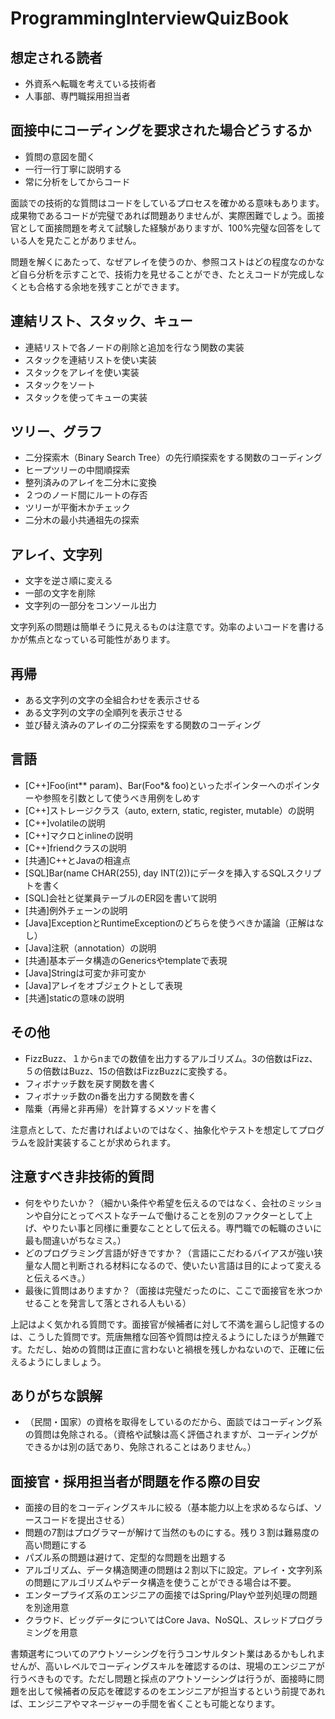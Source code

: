 # ProgrammingInterviewQuizBook

想定される読者
------
* 外資系へ転職を考えている技術者
* 人事部、専門職採用担当者

面接中にコーディングを要求された場合どうするか
------

* 質問の意図を聞く
* 一行一行丁寧に説明する
* 常に分析をしてからコード

面談での技術的な質問はコードをしているプロセスを確かめる意味もあります。
成果物であるコードが完璧であれば問題ありませんが、実際困難でしょう。面接官として面接問題を考えて試験した経験がありますが、100%完璧な回答をしている人を見たことがありません。

問題を解くにあたって、なぜアレイを使うのか、参照コストはどの程度なのかなど自ら分析を示すことで、技術力を見せることができ、たとえコードが完成しなくとも合格する余地を残すことができます。

連結リスト、スタック、キュー
------
* 連結リストで各ノードの削除と追加を行なう関数の実装
* スタックを連結リストを使い実装
* スタックをアレイを使い実装
* スタックをソート
* スタックを使ってキューの実装

ツリー、グラフ
------
* 二分探索木（Binary Search Tree）の先行順探索をする関数のコーディング
* ヒープツリーの中間順探索
* 整列済みのアレイを二分木に変換
* ２つのノード間にルートの存否
* ツリーが平衡木かチェック
* 二分木の最小共通祖先の探索

アレイ、文字列
------
* 文字を逆さ順に変える
* 一部の文字を削除
* 文字列の一部分をコンソール出力

文字列系の問題は簡単そうに見えるものは注意です。効率のよいコードを書けるかが焦点となっている可能性があります。

再帰
------
* ある文字列の文字の全組合わせを表示させる
* ある文字列の文字の全順列を表示させる
* 並び替え済みのアレイの二分探索をする関数のコーディング

言語
------
* [C++]Foo(int** param)、Bar(Foo*& foo)といったポインターへのポインターや参照を引数として使うべき用例をしめす
* [C++]ストレージクラス（auto, extern, static, register, mutable）の説明
* [C++]volatileの説明
* [C++]マクロとinlineの説明
* [C++]friendクラスの説明
* [共通]C++とJavaの相違点
* [SQL]Bar(name CHAR(255), day INT(2))にデータを挿入するSQLスクリプトを書く
* [SQL]会社と従業員テーブルのER図を書いて説明
* [共通]例外チェーンの説明
* [Java]ExceptionとRuntimeExceptionのどちらを使うべきか議論（正解はなし）
* [Java]注釈（annotation）の説明
* [共通]基本データ構造のGenericsやtemplateで表現
* [Java]Stringは可変か非可変か
* [Java]アレイをオブジェクトとして表現
* [共通]staticの意味の説明

その他
-----
* FizzBuzz、１からnまでの数値を出力するアルゴリズム。3の倍数はFizz、５の倍数はBuzz、15の倍数はFizzBuzzに変換する。
* フィボナッチ数を戻す関数を書く
* フィボナッチ数のn番を出力する関数を書く
* 階乗（再帰と非再帰）を計算するメソッドを書く

注意点として、ただ書ければよいのではなく、抽象化やテストを想定してプログラムを設計実装することが求められます。

注意すべき非技術的質問
------
* 何をやりたいか？（細かい条件や希望を伝えるのではなく、会社のミッションや自分にとってベストなチームで働けることを別のファクターとして上げ、やりたい事と同様に重要なこととして伝える。専門職での転職のさいに最も間違いがちなミス。）
* どのプログラミング言語が好きですか？（言語にこだわるバイアスが強い狭量な人間と判断される材料になるので、使いたい言語は目的によって変えると伝えるべき。）
* 最後に質問はありますか？（面接は完璧だったのに、ここで面接官を氷つかせることを発言して落とされる人もいる）

上記はよく気かれる質問です。面接官が候補者に対して不満を漏らし記憶するのは、こうした質問です。荒唐無稽な回答や質問は控えるようにしたほうが無難です。ただし、始めの質問は正直に言わないと禍根を残しかねないので、正確に伝えるようにしましょう。

ありがちな誤解
------
* （民間・国家）の資格を取得をしているのだから、面談ではコーディング系の質問は免除される。（資格や試験は高く評価されますが、コーディングができるかは別の話であり、免除されることはありません。）

面接官・採用担当者が問題を作る際の目安
------
* 面接の目的をコーディングスキルに絞る（基本能力以上を求めるならば、ソースコードを提出させる）
* 問題の7割はプログラマーが解けて当然のものにする。残り３割は難易度の高い問題にする
* パズル系の問題は避けて、定型的な問題を出題する
* アルゴリズム、データ構造関連の問題は２割以下に設定。アレイ・文字列系の問題にアルゴリズムやデータ構造を使うことができる場合は不要。
* エンタープライズ系のエンジニアの面接ではSpring/Playや並列処理の問題を別途用意
* クラウド、ビッグデータについてはCore Java、NoSQL、スレッドプログラミングを用意

書類選考についてのアウトソーシングを行うコンサルタント業はあるかもしれませんが、高いレベルでコーディングスキルを確認するのは、現場のエンジニアが行うべきものです。ただし問題と採点のアウトソーシングは行うが、面接時に問題を出して候補者の反応を確認するのをエンジニアが担当するという前提であれば、エンジニアやマネージャーの手間を省くことも可能となります。
